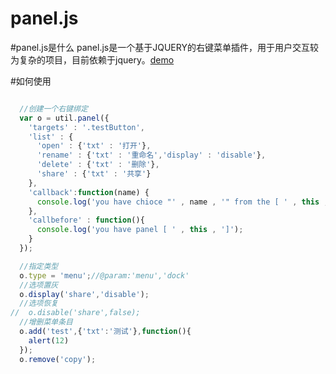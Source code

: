 panel.js
=====
#panel.js是什么
panel.js是一个基于JQUERY的右键菜单插件，用于用户交互较为复杂的项目，目前依赖于jquery。[demo](http://bh-lay.github.io/panel/build/)


#如何使用
```javascript

  //创建一个右键绑定
  var o = util.panel({
    'targets' : '.testButton',
    'list' : {
      'open' : {'txt' : '打开'},
      'rename' : {'txt' : '重命名','display' : 'disable'},
      'delete' : {'txt' : '删除'},
      'share' : {'txt' : '共享'}
    },
    'callback':function(name) {
      console.log('you have chioce "' , name , '" from the [ ' , this , ']');
    },
    'callbefore' : function(){
      console.log('you have panel [ ' , this , ']');
    }
  });

  //指定类型
  o.type = 'menu';//@param:'menu','dock'
  //选项置灰
  o.display('share','disable');
  //选项恢复
//	o.disable('share',false);
  //增删菜单条目
  o.add('test',{'txt':'测试'},function(){
    alert(12)
  });
  o.remove('copy');
```
